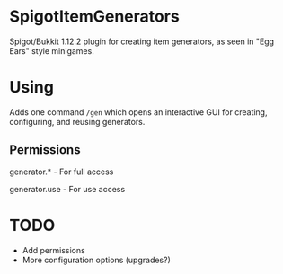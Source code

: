 # SpigotItemGenerators
Spigot/Bukkit 1.12.2 plugin for creating item generators, as seen in "Egg Ears" style minigames.

# Using

Adds one command `/gen` which opens an interactive GUI for creating, configuring, and reusing generators.
## Permissions
generator.*  - For full access

generator.use  - For use access
# TODO
 * Add permissions
 * More configuration options (upgrades?)
